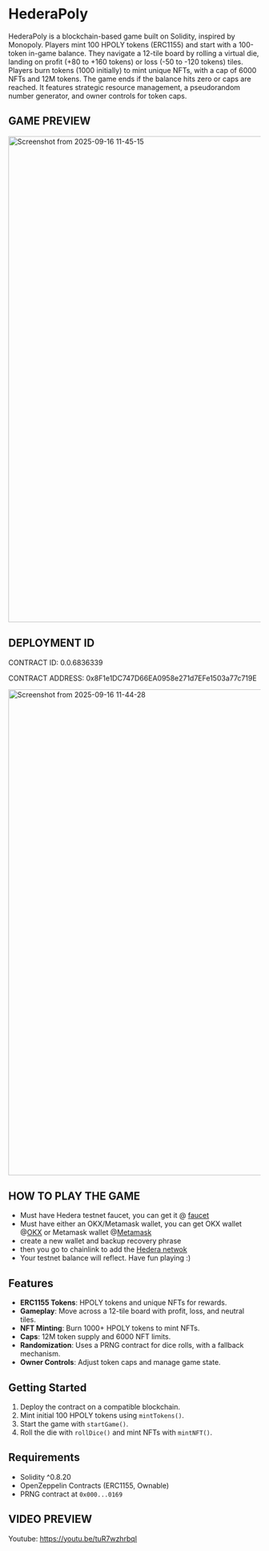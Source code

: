 # HederaPoly

HederaPoly is a blockchain-based game built on Solidity, inspired by Monopoly. Players mint 100 HPOLY tokens (ERC1155) and start with a 100-token in-game balance. They navigate a 12-tile board by rolling a virtual die, landing on profit (+80 to +160 tokens) or loss (-50 to -120 tokens) tiles. Players burn tokens (1000 initially) to mint unique NFTs, with a cap of 6000 NFTs and 12M tokens. The game ends if the balance hits zero or caps are reached. It features strategic resource management, a pseudorandom number generator, and owner controls for token caps.

## GAME PREVIEW
<img width="1920" height="969" alt="Screenshot from 2025-09-16 11-45-15" src="https://github.com/user-attachments/assets/1c2b7d87-9c6a-4232-9248-ce01ad93ed2f" />


## DEPLOYMENT ID
CONTRACT ID: 0.0.6836339

CONTRACT ADDRESS: 0x8F1e1DC747D66EA0958e271d7EFe1503a77c719E

<img width="1920" height="969" alt="Screenshot from 2025-09-16 11-44-28" src="https://github.com/user-attachments/assets/3f1203d8-bb53-4a96-8d20-a691b1cefce4" />


## HOW TO PLAY THE GAME
- Must have Hedera testnet faucet, you can get it @ [faucet](https://portal.hedera.com/faucet)
- Must have either an OKX/Metamask wallet, you can get OKX wallet @[OKX](https://chromewebstore.google.com/detail/okx-wallet/mcohilncbfahbmgdjkbpemcciiolgcge) or Metamask wallet @[Metamask](https://chromewebstore.google.com/detail/metamask/nkbihfbeogaeaoehlefnkodbefgpgknn?hl=en)
- create a new wallet and backup recovery phrase
- then you go to chainlink to add the [Hedera netwok](https://chainlist.org/?search=hedera&testnets=true)
- Your testnet balance will reflect. Have fun playing :)

## Features

- **ERC1155 Tokens**: HPOLY tokens and unique NFTs for rewards.
- **Gameplay**: Move across a 12-tile board with profit, loss, and neutral tiles.
- **NFT Minting**: Burn 1000+ HPOLY tokens to mint NFTs.
- **Caps**: 12M token supply and 6000 NFT limits.
- **Randomization**: Uses a PRNG contract for dice rolls, with a fallback mechanism.
- **Owner Controls**: Adjust token caps and manage game state.

## Getting Started

1. Deploy the contract on a compatible blockchain.
2. Mint initial 100 HPOLY tokens using `mintTokens()`.
3. Start the game with `startGame()`.
4. Roll the die with `rollDice()` and mint NFTs with `mintNFT()`.

## Requirements

- Solidity ^0.8.20
- OpenZeppelin Contracts (ERC1155, Ownable)
- PRNG contract at `0x000...0169`

## VIDEO PREVIEW
Youtube: https://youtu.be/tuR7wzhrbqI
